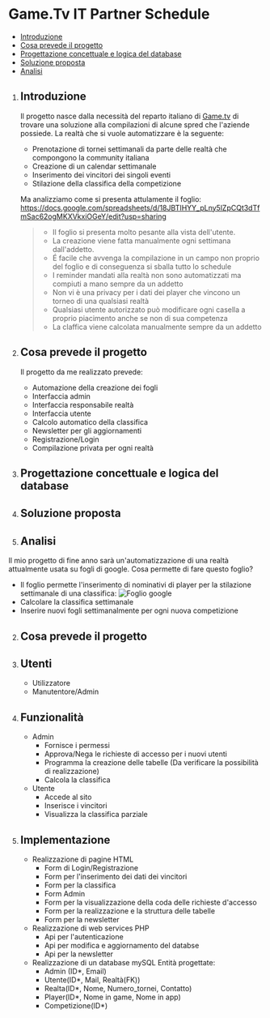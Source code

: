# Game.Tv IT Partner Schedule
-   [Introduzione](#Introduzione)
-   [Cosa prevede il progetto](#Cosa-prevede-il-progetto)
-   [Progettazione concettuale e logica del database](#Progettazione-concettuale-e-logica-del-database])
-   [Soluzione proposta](#Soluzione-proposta)
-   [Analisi](#Analisi)


1. ## Introduzione
   Il progetto nasce dalla necessità del reparto italiano di [Game.tv](https://www.game.tv/it) di trovare una soluzione alla compilazioni di alcune spred che l'aziende possiede.
   La realtà che si vuole automatizzare è la seguente:
      - Prenotazione di tornei settimanali da parte delle realtà che compongono la community italiana
      - Creazione di un calendar settimanale
      - Inserimento dei vincitori dei singoli eventi
      - Stilazione della classifica della competizione

   Ma analizziamo come si presenta attulamente il foglio:
   https://docs.google.com/spreadsheets/d/18JBTIHYY_pLny5lZpCQt3dTfmSac62ogMKXVkxiOGeY/edit?usp=sharing
   
   > - Il foglio si presenta molto pesante alla vista dell'utente.
   > - La creazione viene fatta manualmente ogni settimana dall'addetto.
   > - É facile che avvenga la compilazione in un campo non proprio del foglio e di conseguenza si sballa tutto lo schedule
   > - I reminder mandati alla realtà non sono automatizzati ma compiuti a mano sempre da un addetto
   > - Non vi è una privacy per i dati dei player che vincono un torneo di una qualsiasi realtà
   > - Qualsiasi utente autorizzato può modificare ogni casella a proprio piacimento anche se non di sua competenza
   > - La claffica viene calcolata manualmente sempre da un addetto
   
2. ## Cosa prevede il progetto
   Il progetto da me realizzato prevede:
     - Automazione della creazione dei fogli
     - Interfaccia admin
     - Interfaccia responsabile realtà
     - Interfaccia utente
     - Calcolo automatico della classifica
     - Newsletter per gli aggiornamenti
     - Registrazione/Login
     - Compilazione privata per ogni realtà

3. ## Progettazione concettuale e logica del database


4. ## Soluzione proposta


6. ## Analisi





Il mio progetto di fine anno sarà un'automatizzazione di una realtà attualmente usata su fogli di google.
Cosa permette di fare questo foglio?
   -  Il foglio permette l'inserimento di nominativi di player per la stilazione settimanale di una classifica:
   ![Foglio google](https://github.com/Radish0/Progetto_Esame/blob/main/Stuff/Esempio.png "Esempio di Foglio google")
   -  Calcolare la classifica settimanale
   -  Inserire nuovi fogli settimanalmente per ogni nuova competizione

2. ## Cosa prevede il progetto


3. ## Utenti    
     - Utilizzatore
     - Manutentore/Admin

4. ## Funzionalità
    - Admin
      - Fornisce i permessi 
      - Approva/Nega le richieste di accesso per i nuovi utenti
      - Programma la creazione delle tabelle (Da verificare la possibilità di realizzazione)
      - Calcola la classifica
    - Utente
      - Accede al sito
      - Inserisce i vincitori
      - Visualizza la classifica parziale
      
5. ## Implementazione
      - Realizzazione di pagine HTML
         - Form di Login/Registrazione
         - Form per l'inserimento dei dati dei vincitori
         - Form per la classifica 
         - Form Admin
         - Form per la visualizzazione della coda delle richieste d'accesso
         - Form per la realizzazione e la struttura delle tabelle
         - Form per la newsletter
      - Realizzazione di web services PHP
         - Api per l'autenticazione
         - Api per modifica e aggiornamento del databse
         - Api per la newsletter
      - Realizzazione di un database mySQL
         Entità progettate:
         - Admin (ID*, Email)
         - Utente(ID*, Mail, Realtà(FK))
         - Realta(ID*, Nome, Numero_tornei, Contatto)
         - Player(ID*, Nome in game, Nome in app)
         - Competizione(ID*)







